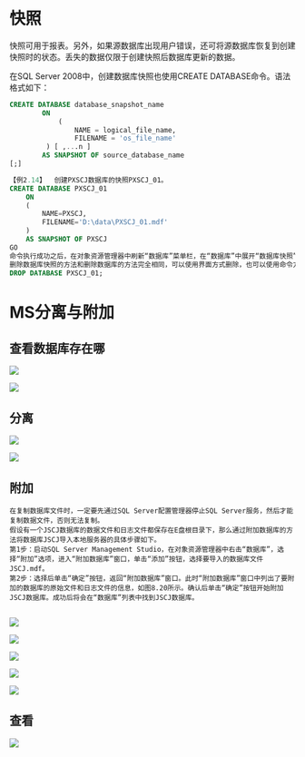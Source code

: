 # 快照

快照可用于报表。另外，如果源数据库出现用户错误，还可将源数据库恢复到创建快照时的状态。丢失的数据仅限于创建快照后数据库更新的数据。 

在SQL Server 2008中，创建数据库快照也使用CREATE DATABASE命令。语法格式如下：

```sql
CREATE DATABASE database_snapshot_name 
    	ON 
        	(
        		NAME = logical_file_name,
        		FILENAME = 'os_file_name' 
       	 ) [ ,...n ] 
    	AS SNAPSHOT OF source_database_name
[;]

```

```sql
【例2.14】  创建PXSCJ数据库的快照PXSCJ_01。
CREATE DATABASE PXSCJ_01
	ON
	(
		NAME=PXSCJ,
		FILENAME='D:\data\PXSCJ_01.mdf'
	)
	AS SNAPSHOT OF PXSCJ
GO
命令执行成功之后，在对象资源管理器中刷新“数据库”菜单栏，在“数据库”中展开“数据库快照”，就可以看见刚刚创建的数据库快照PXSCJ_01了。
删除数据库快照的方法和删除数据库的方法完全相同，可以使用界面方式删除，也可以使用命令方式删除，例如，
DROP DATABASE PXSCJ_01;


```







# MS分离与附加

## 查看数据库存在哪

![](https://cdn.jsdelivr.net/gh/ZanderZhao/img20/file/20200121230708.png)



![](https://cdn.jsdelivr.net/gh/ZanderZhao/img20/file/20200121234602.png)







## 分离

![](https://cdn.jsdelivr.net/gh/ZanderZhao/img20/file/20200121234603.png)

![](https://cdn.jsdelivr.net/gh/ZanderZhao/img20/file/20200121234604.png)



## 附加

```
在复制数据库文件时，一定要先通过SQL Server配置管理器停止SQL Server服务，然后才能复制数据文件，否则无法复制。
假设有一个JSCJ数据库的数据文件和日志文件都保存在E盘根目录下，那么通过附加数据库的方法将数据库JSCJ导入本地服务器的具体步骤如下。
第1步：启动SQL Server Management Studio，在对象资源管理器中右击“数据库”，选择“附加”选项，进入“附加数据库”窗口，单击“添加”按钮，选择要导入的数据库文件JSCJ.mdf。
第2步：选择后单击“确定”按钮，返回“附加数据库”窗口。此时“附加数据库”窗口中列出了要附加的数据库的原始文件和日志文件的信息，如图8.20所示。确认后单击“确定”按钮开始附加JSCJ数据库。成功后将会在“数据库”列表中找到JSCJ数据库。


```

![](https://cdn.jsdelivr.net/gh/ZanderZhao/img20/file/20200121234605.png)











![](https://cdn.jsdelivr.net/gh/ZanderZhao/img20/file/20200121234606.png)

![](https://cdn.jsdelivr.net/gh/ZanderZhao/img20/file/20200121234607.png)

![](https://cdn.jsdelivr.net/gh/ZanderZhao/img20/file/20200121234608.png)



![](https://cdn.jsdelivr.net/gh/ZanderZhao/img20/file/20200121234609.png)



## 查看

![](https://cdn.jsdelivr.net/gh/ZanderZhao/img20/file/20200121234610.png)























